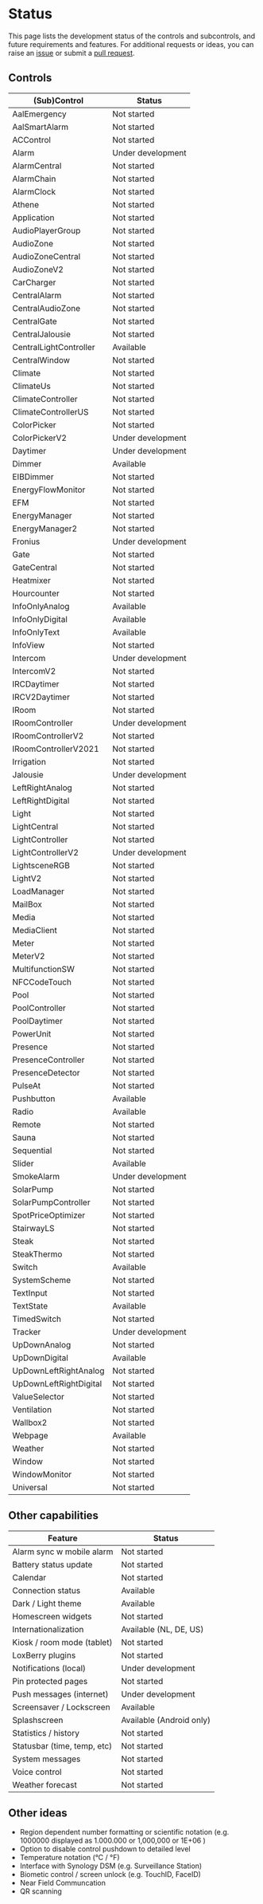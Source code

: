 # Status

This page lists the development status of the controls and subcontrols, and future requirements and features.
For additional requests or ideas, you can raise an [issue](https://github.com/nufke/LoxBerry-Plugin-LoxBuddy/issues) or submit a [pull request](https://github.com/nufke/LoxBerry-Plugin-LoxBuddy/pulls).

## Controls

| (Sub)Control             | Status            |
|--------------------------|-------------------|
| AalEmergency             | Not started       |
| AalSmartAlarm            | Not started       |
| ACControl                | Not started       |
| Alarm                    | Under development |
| AlarmCentral             | Not started       |
| AlarmChain               | Not started       |
| AlarmClock               | Not started       |
| Athene                   | Not started       |
| Application              | Not started       |
| AudioPlayerGroup         | Not started       |
| AudioZone                | Not started       |
| AudioZoneCentral         | Not started       |
| AudioZoneV2              | Not started       |
| CarCharger               | Not started       |
| CentralAlarm             | Not started       |
| CentralAudioZone         | Not started       |
| CentralGate              | Not started       |
| CentralJalousie          | Not started       |
| CentralLightController   | Available         |
| CentralWindow            | Not started       |
| Climate                  | Not started       |
| ClimateUs                | Not started       |
| ClimateController        | Not started       |
| ClimateControllerUS      | Not started       |
| ColorPicker              | Not started       |
| ColorPickerV2            | Under development |
| Daytimer                 | Under development |
| Dimmer                   | Available         |
| EIBDimmer                | Not started       |
| EnergyFlowMonitor        | Not started       |
| EFM                      | Not started       |
| EnergyManager            | Not started       |
| EnergyManager2           | Not started       |
| Fronius                  | Under development |
| Gate                     | Not started       |
| GateCentral              | Not started       |
| Heatmixer                | Not started       |
| Hourcounter              | Not started       |
| InfoOnlyAnalog           | Available         |
| InfoOnlyDigital          | Available         |
| InfoOnlyText             | Available         |
| InfoView                 | Not started       |
| Intercom                 | Under development |
| IntercomV2               | Not started       |
| IRCDaytimer              | Not started       |
| IRCV2Daytimer            | Not started       |
| IRoom                    | Not started       |
| IRoomController          | Under development |
| IRoomControllerV2        | Not started       |
| IRoomControllerV2021     | Not started       |
| Irrigation               | Not started       |
| Jalousie                 | Under development |
| LeftRightAnalog          | Not started       |
| LeftRightDigital         | Not started       |
| Light                    | Not started       |
| LightCentral             | Not started       |
| LightController          | Not started       |
| LightControllerV2        | Under development |
| LightsceneRGB            | Not started       |
| LightV2                  | Not started       |
| LoadManager              | Not started       |
| MailBox                  | Not started       |
| Media                    | Not started       |
| MediaClient              | Not started       |
| Meter                    | Not started       |
| MeterV2                  | Not started       |
| MultifunctionSW          | Not started       |
| NFCCodeTouch             | Not started       |
| Pool                     | Not started       |
| PoolController           | Not started       |
| PoolDaytimer             | Not started       |
| PowerUnit                | Not started       |
| Presence                 | Not started       |
| PresenceController       | Not started       |
| PresenceDetector         | Not started       |
| PulseAt                  | Not started       |
| Pushbutton               | Available         |
| Radio                    | Available         |
| Remote                   | Not started       |
| Sauna                    | Not started       |
| Sequential               | Not started       |
| Slider                   | Available         |
| SmokeAlarm               | Under development |
| SolarPump                | Not started       |
| SolarPumpController      | Not started       |
| SpotPriceOptimizer       | Not started       |
| StairwayLS               | Not started       |
| Steak                    | Not started       |
| SteakThermo              | Not started       |
| Switch                   | Available         |
| SystemScheme             | Not started       |
| TextInput                | Not started       |
| TextState                | Available         |
| TimedSwitch              | Not started       |
| Tracker                  | Under development |
| UpDownAnalog             | Not started       |
| UpDownDigital            | Available         |
| UpDownLeftRightAnalog    | Not started       |
| UpDownLeftRightDigital   | Not started       |
| ValueSelector            | Not started       |
| Ventilation              | Not started       |
| Wallbox2                 | Not started       |
| Webpage                  | Available         |
| Weather                  | Not started       |
| Window                   | Not started       |
| WindowMonitor            | Not started       |
| Universal                | Not started       |

## Other capabilities

| Feature                     | Status                   |
|-----------------------------|--------------------------|
| Alarm sync w mobile alarm   | Not started              |
| Battery status update       | Not started              |
| Calendar                    | Not started              |
| Connection status           | Available                |
| Dark / Light theme          | Available                |
| Homescreen widgets          | Not started              |
| Internationalization        | Available (NL, DE, US)   |
| Kiosk / room mode (tablet)  | Not started              |
| LoxBerry plugins            | Not started              |
| Notifications (local)       | Under development        |
| Pin protected pages         | Not started              |
| Push messages (internet)    | Under development        |
| Screensaver / Lockscreen    | Available                |
| Splashscreen                | Available (Android only) |
| Statistics / history        | Not started              |
| Statusbar (time, temp, etc) | Not started              |
| System messages             | Not started              |
| Voice control               | Not started              |
| Weather forecast            | Not started              |

## Other ideas

* Region dependent number formatting or scientific notation (e.g. 1000000 displayed as 1.000.000 or 1,000,000 or 1E+06 )
* Option to disable control pushdown to detailed level
* Temperature notation (°C / °F)
* Interface with Synology DSM (e.g. Surveillance Station)
* Biometic control / screen unlock (e.g. TouchID, FaceID)
* Near Field Communcation
* QR scanning
